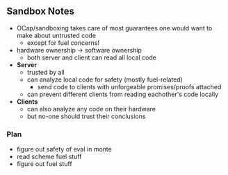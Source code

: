 

## Sandbox Notes ##

- OCap/sandboxing takes care of most guarantees one would want to make about untrusted code
    + except for fuel concerns!
- hardware ownership -> software ownership
    + both server and client can read all local code
- **Server**
    + trusted by all
    + can analyze local code for safety (mostly fuel-related)
        * send code to clients with unforgeable promises/proofs attached
    + can prevent different clients from reading eachother's code locally
- **Clients** 
    + can also analyze any code on their hardware
    + but no-one should trust their conclusions


### Plan ###

- figure out safety of eval in monte
- read scheme fuel stuff
- figure out fuel stuff






